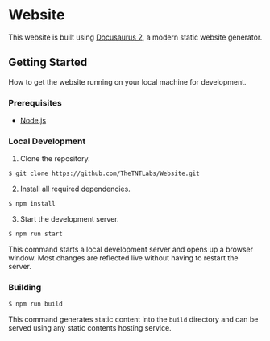 # Website

This website is built using [Docusaurus 2](https://docusaurus.io/), a modern static website generator.

## Getting Started

How to get the website running on your local machine for development.

### Prerequisites

- [Node.js](https://nodejs.org)

### Local Development

1. Clone the repository.

```bash
$ git clone https://github.com/TheTNTLabs/Website.git
```

2. Install all required dependencies.

```bash
$ npm install
```

3. Start the development server.

```bash
$ npm run start
```

This command starts a local development server and opens up a browser window. Most changes are reflected live without having to restart the server.

### Building

```bash
$ npm run build
```

This command generates static content into the `build` directory and can be served using any static contents hosting service.
